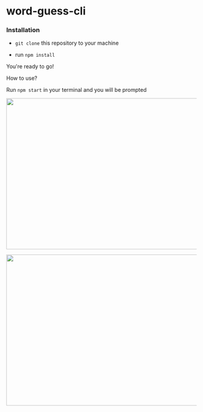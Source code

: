 # word-guess-cli

### Installation

* `git clone` this repository to your machine


* run `npm install`

You're ready to go!

How to use?

Run `npm start` in your terminal and you will be prompted 


<p class="whatever">
	<img src="https://thumbs.gfycat.com/LeadingEsteemedEyelashpitviper-size_restricted.gif" width="600" height="400" />
</p>
<img style="display: block !important; margin: 0 auto !important;" src="https://thumbs.gfycat.com/AmpleOddAquaticleech-size_restricted.gif" width="600" height="400" />
